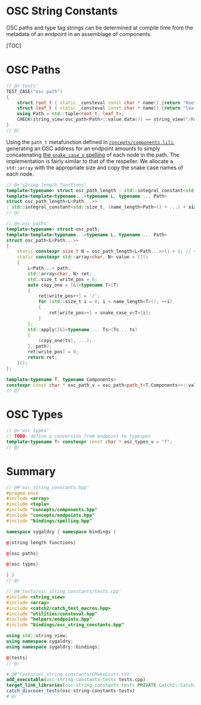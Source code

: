# OSC String Constants

OSC paths and type tag strings can be determined at compile time from the
metadata of an endpoint in an assemblage of components.

[TOC]

# OSC Paths

```cpp
// @+'tests'
TEST_CASE("osc path")
{
    struct root_t { static _consteval const char * name() {return "Root";} };
    struct leaf_t { static _consteval const char * name() {return "leaf";} };
    using Path = std::tuple<root_t, leaf_t>;
    CHECK(string_view(osc_path<Path>::value.data()) == string_view("/Root/leaf"));
}
// @/
```

Using the `path_t` metafunction defined in
[`concepts/components.lili`](concepts/components.lili.md), generating an OSC
address for an endpoint amounts to simply concatenating
[the `snake_case_v` spelling](bindings/spelling.lili.md) of each node in the
path. The implementation is fairly similar to that of the respeller. We
allocate a `std::array` with the appropriate size and copy the snake case names
of each node.

```cpp
// @+'string length functions'
template<typename> struct osc_path_length : std::integral_constant<std::size_t, 0> {};
template<template<typename...>typename L, typename ... Path>
struct osc_path_length<L<Path...>>
: std::integral_constant<std::size_t, (name_length<Path>() + ...) + sizeof...(Path)> {};
// @/

// @='osc paths'
template<typename> struct osc_path;
template<template<typename...>typename L, typename ... Path>
struct osc_path<L<Path...>>
{
    static constexpr size_t N = osc_path_length<L<Path...>>() + 1; // + 1 for null terminator
    static constexpr std::array<char, N> value = []()
    {
        L<Path...> path;
        std::array<char, N> ret;
        std::size_t write_pos = 0;
        auto copy_one = [&]<typename T>(T)
        {
            ret[write_pos++] = '/';
            for (std::size_t i = 0; i < name_length<T>(); ++i)
            {
                ret[write_pos++] = snake_case_v<T>[i];
            }
        };
        std::apply([&]<typename ... Ts>(Ts... ts)
        {
            (copy_one(ts), ...);
        }, path);
        ret[write_pos] = 0;
        return ret;
    }();
};

template<typename T, typename Components>
constexpr const char * osc_path_v = osc_path<path_t<T,Components>>::value.data();
// @/

```

# OSC Types

```cpp
// @='osc types'
// TODO: define a conversion from endpoint to typespec
template<typename T> constexpr const char * osc_types_v = "f";
// @/
```

# Summary

```cpp
// @#'osc_string_constants.hpp'
#pragma once
#include <array>
#include <tuple>
#include "concepts/components.hpp"
#include "concepts/endpoints.hpp"
#include "bindings/spelling.hpp"

namespace sygaldry { namespace bindings {

@{string length functions}

@{osc paths}

@{osc types}

} }
// @/

// @#'tests/osc_string_constants/tests.cpp'
#include <string_view>
#include <array>
#include <catch2/catch_test_macros.hpp>
#include "utilities/consteval.hpp"
#include "helpers/endpoints.hpp"
#include "bindings/osc_string_constants.hpp"

using std::string_view;
using namespace sygaldry;
using namespace sygaldry::bindings;

@{tests}
// @/
```

```cmake
# @#'tests/osc_string_constants/CMakeLists.txt'
add_executable(osc-string-constants-tests tests.cpp)
target_link_libraries(osc-string-constants-tests PRIVATE Catch2::Catch2WithMain)
catch_discover_tests(osc-string-constants-tests)
# @/
```
